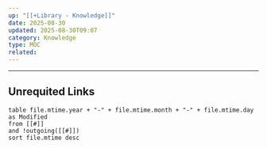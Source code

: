 ```yaml
---
up: "[[+Library - Knowledge]]"
date: 2025-08-30
updated: 2025-08-30T09:07
category: Knowledge
type: MOC
related:
---
```

















-----
## Unrequited Links
```dataview
table file.mtime.year + "-" + file.mtime.month + "-" + file.mtime.day as Modified
from [[#]]
and !outgoing([[#]])
sort file.mtime desc
```
